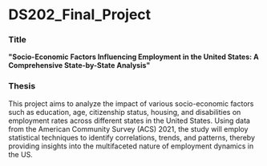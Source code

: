 # DS202_Final_Project

### **Title**

**"Socio-Economic Factors Influencing Employment in the United States: A Comprehensive State-by-State Analysis"**

### **Thesis**

This project aims to analyze the impact of various socio-economic factors such as education, age, citizenship status, housing, and disabilities on employment rates across different states in the United States.
Using data from the American Community Survey (ACS) 2021, the study will employ statistical techniques to identify correlations, trends, and patterns, thereby providing insights into the multifaceted nature of employment dynamics in the US.
